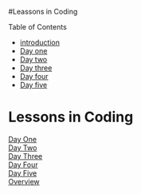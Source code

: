 #Leassons in Coding

Table of Contents

<p>
  <ul>
    <li><a href="index.html"> introduction</a></li>
    <li><a href="day_one.html">Day one</a></li>
    <li><a href="day_two.html">Day two</a></li>
    <li><a href="day_three.html">Day three</a></li>
    <li><a href="day_four.html">Day four</a></li>
    <li><a href="day_five.html">Day five</a></li>
  </ul>
<p>

<h1 id="top"> Lessons in Coding</h1>
<a href="#Day_one">Day One</a><br />
<a href="#Day_two">Day Two</a><br />
<a href="#Day_three">Day Three</a><br />
<a href="#Day_four">Day Four</a><br />
<a href="#Day_five">Day Five</a><br />
<a href="#overview">Overview</a><br />
